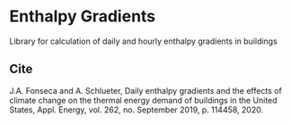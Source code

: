 # Enthalpy Gradients

Library for calculation of daily and hourly enthalpy gradients in buildings

## Cite

J.A. Fonseca and A. Schlueter, Daily enthalpy gradients and the effects of climate change on the thermal 
energy demand of buildings in the United States, Appl. Energy, vol. 262, no. September 2019, p. 114458, 2020.
